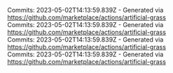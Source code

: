 Commits: 2023-05-02T14:13:59.839Z - Generated via https://github.com/marketplace/actions/artificial-grass
<br>
Commits: 2023-05-02T14:13:59.839Z - Generated via https://github.com/marketplace/actions/artificial-grass
<br>
Commits: 2023-05-02T14:13:59.839Z - Generated via https://github.com/marketplace/actions/artificial-grass
<br>
Commits: 2023-05-02T14:13:59.839Z - Generated via https://github.com/marketplace/actions/artificial-grass
<br>
